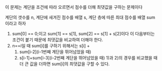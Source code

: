 이 문제는 계단을 조건에 따라 오르면서 점수를 더해 최댓값을 구하는 문제이다

계단의 갯수를 n, 계단에 새겨진 점수를 배열 s, 계단 층에 따른 최대 점수를 배열 sum이라고 하자
1. sum[0] == 0;이고 sum[1] == s[1], sum[2] == s[1] + s[2]이다
이 다음부터는 조건이 붙기 때문에 최댓값을 비교하여 더해야 한다. 
2. n==i일 때 sum[i]를 구하기 위해서는 s[i] + 
    1) sum[i-2](i-1번째 계단을 뛰어넘었을 때)
    2)  s[i-1]+sum[i-3](i-2번째 계단을 뛰어넘었을 때)
1)과 2)의 경우를 비교했을 때 더 큰 값을 더하면 sum[i]의 최댓값을 구할 수 있다.
